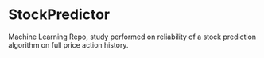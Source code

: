 # StockPredictor
Machine Learning Repo, study performed on reliability of a stock prediction algorithm on full price action history.
